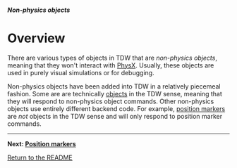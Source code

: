##### Non-physics objects

# Overview

There are various types of objects in TDW that are *non-physics objects*, meaning that they won't interact with [PhysX](../physx/physx.md). Usually, these objects are used in purely visual simulations or for debugging.

Non-physics objects have been added into TDW in a relatively piecemeal fashion. Some are are technically [objects](../core_concepts/objects.md) in the TDW sense, meaning that they will respond to non-physics object commands. Other non-physics objects use entirely different backend code. For example, [position markers](position_markers.md) are *not* objects in the TDW sense and will only respond to position marker commands. 

***

**Next: [Position markers](position_markers.md)**

[Return to the README](../../../README.md)

